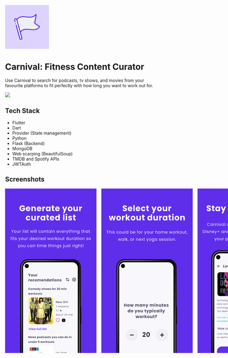 <img width=144 height=144 alt="App Logo" src='/docs/images/logo.webp'/>

# Carnival: Fitness Content Curator

Use Carnival to search for podcasts, tv shows, and movies from your favourite platforms to fit perfectly with how long you want to work out for.

<a href="https://play.google.com/store/apps/details?id=app.carnival"><img src="https://play.google.com/intl/en_us/badges/static/images/badges/en_badge_web_generic.png" height="70"></a>


## Tech Stack

- Flutter
- Dart
- Provider (State management)
- Python
- Flask (Backend)
- MongoDB
- Web scarping (BeautifulSoup)
- TMDB and Spotify APIs
- JWTAuth

## Screenshots
<div style="display:flex">
  <img src="/docs/images/home.webp" height="540" width="300" />
  &nbsp&nbsp&nbsp&nbsp
  <img src="/docs/images/workout_duration.webp" height="540" width="300" />
  &nbsp&nbsp&nbsp&nbsp
  <img src="/docs/images/detail.webp" height="540" width="300" />
  &nbsp&nbsp&nbsp&nbsp
  <img src="/docs/images/onboarding.png" height="540" width="250" />
  &nbsp&nbsp&nbsp&nbsp
  <img src="/docs/images/signup.png" height="540" width="250" />
  &nbsp&nbsp&nbsp&nbsp
  <img src="/docs/images/genres.png" height="540" width="250" />
  &nbsp&nbsp&nbsp&nbsp
  <img src="/docs/images/streaming_services.png" height="540" width="250" />
  &nbsp&nbsp&nbsp&nbsp
</div>

